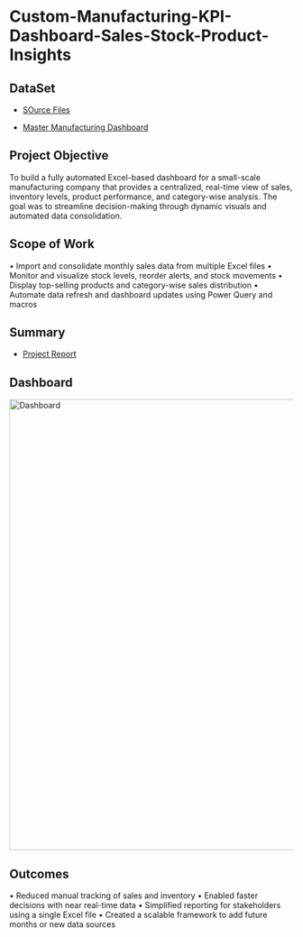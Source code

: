 # Custom-Manufacturing-KPI-Dashboard-Sales-Stock-Product-Insights
## DataSet
- <a href="https://github.com/rakhimathur791/Custom-Manufacturing-KPI-Dashboard-Sales-Stock-Product-Insights/blob/main/Source%20files.zip">SOurce Files</a>

- <a href="https://github.com/rakhimathur791/Custom-Manufacturing-KPI-Dashboard-Sales-Stock-Product-Insights/blob/main/Custom_Mfg_Dashboard_Project.xlsm">Master Manufacturing Dashboard</a>
## Project Objective
To build a fully automated Excel-based dashboard for a small-scale manufacturing company that provides a centralized, real-time view of sales, inventory levels, product performance, and category-wise analysis. The goal was to streamline decision-making through dynamic visuals and automated data consolidation.

## Scope of Work
•	Import and consolidate monthly sales data from multiple Excel files
•	Monitor and visualize stock levels, reorder alerts, and stock movements
•	Display top-selling products and category-wise sales distribution
•	Automate data refresh and dashboard updates using Power Query and macros

## Summary
- <a href="https://github.com/rakhimathur791/Custom-Manufacturing-KPI-Dashboard-Sales-Stock-Product-Insights/blob/main/Project%20Report.pdf">Project Report</a>

## Dashboard
<img width="1875" height="800" alt="Dashboard" src="https://github.com/user-attachments/assets/d4b769c9-3184-4081-8a02-5d3663bc09a3" />

## Outcomes
•	Reduced manual tracking of sales and inventory
•	Enabled faster decisions with near real-time data
•	Simplified reporting for stakeholders using a single Excel file
•	Created a scalable framework to add future months or new data sources

